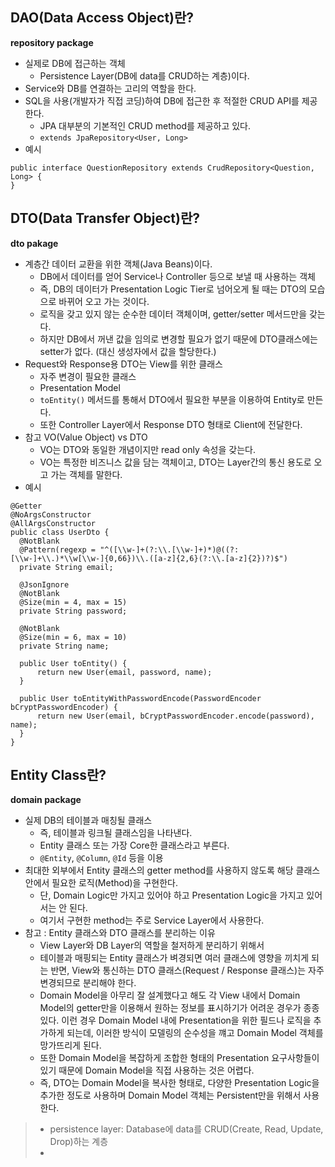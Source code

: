 
## DAO(Data Access Object)란?

**repository package**

- 실제로 DB에 접근하는 객체
	- Persistence Layer(DB에 data를 CRUD하는 계층)이다.
- Service와 DB를 연결하는 고리의 역할을 한다.
- SQL을 사용(개발자가 직접 코딩)하여 DB에 접근한 후 적절한 CRUD API를 제공한다.
	- JPA 대부분의 기본적인 CRUD method를 제공하고 있다.
	- `extends JpaRepository<User, Long>`
- 예시
```
public interface QuestionRepository extends CrudRepository<Question, Long> {
}
```

## DTO(Data Transfer Object)란?

**dto pakage**

- 계층간 데이터 교환을 위한 객체(Java Beans)이다.
	- DB에서 데이터를 얻어 Service나 Controller 등으로 보낼 때 사용하는 객체
	- 즉, DB의 데이터가 Presentation Logic Tier로 넘어오게 될 때는 DTO의 모습으로 바뀌어 오고 가는 것이다.
	- 로직을 갖고 있지 않는 순수한 데이터 객체이며, getter/setter 메서드만을 갖는다.
	- 하지만 DB에서 꺼낸 값을 임의로 변경할 필요가 없기 때문에 DTO클래스에는 setter가 없다. (대신 생성자에서 값을 할당한다.)
- Request와 Response용 DTO는 View를 위한 클래스
	- 자주 변경이 필요한 클래스
	- Presentation Model
	- `toEntity()` 메서드를 통해서 DTO에서 필요한 부분을 이용하여 Entity로 만든다.
	- 또한 Controller Layer에서 Response DTO 형태로 Client에 전달한다.
- 참고 VO(Value Object) vs DTO
	- VO는 DTO와 동일한 개념이지만 read only 속성을 갖는다.
	- VO는 특정한 비즈니스 값을 담는 객체이고, DTO는 Layer간의 통신 용도로 오고 가는 객체를 말한다.
- 예시
```
@Getter
@NoArgsConstructor
@AllArgsConstructor
public class UserDto {
  @NotBlank
  @Pattern(regexp = "^([\\w-]+(?:\\.[\\w-]+)*)@((?:[\\w-]+\\.)*\\w[\\w-]{0,66})\\.([a-z]{2,6}(?:\\.[a-z]{2})?)$")
  private String email;

  @JsonIgnore
  @NotBlank
  @Size(min = 4, max = 15)
  private String password;

  @NotBlank
  @Size(min = 6, max = 10)
  private String name;

  public User toEntity() {
      return new User(email, password, name);
  }

  public User toEntityWithPasswordEncode(PasswordEncoder bCryptPasswordEncoder) {
      return new User(email, bCryptPasswordEncoder.encode(password), name);
  }
}
```


## Entity Class란?

**domain package**

- 실제 DB의 테이블과 매칭될 클래스
	- 즉, 테이블과 링크될 클래스임을 나타낸다.
	- Entity 클래스 또는 가장 Core한 클래스라고 부른다.
	- `@Entity`, `@Column`, `@Id` 등을 이용
- 최대한 외부에서 Entity 클래스의 getter method를 사용하지 않도록 해당 클래스 안에서 필요한 로직(Method)을 구현한다.
	- 단, Domain Logic만 가지고 있어야 하고 Presentation Logic을 가지고 있어서는 안 된다.
	- 여기서 구현한 method는 주로 Service Layer에서 사용한다.
- 참고 : Entity 클래스와 DTO 클래스를 분리하는 이유
	- View Layer와 DB Layer의 역할을 철저하게 분리하기 위해서
	- 테이블과 매핑되는 Entity 클래스가 벼경되면 여러 클래스에 영향을 끼치게 되는 반면, View와 통신하는 DTO 클래스(Request / Response 클래스)는 자주 변경되므로 분리해야 한다.
	- Domain Model을 아무리 잘 설계했다고 해도 각 View 내에서 Domain Model의 getter만을 이용해서 원하는 정보를 표시하기가 어려운 경우가 종종 있다. 이런 경우 Domain Model 내에 Presentation을 위한 필드나 로직을 추가하게 되는데, 이러한 방식이 모델링의 순수성을 꺠고 Domain Model 객체를 망가뜨리게 된다. 
	- 또한 Domain Model을 복잡하게 조합한 형태의 Presentation 요구사항들이 있기 때문에 Domain Model을 직접 사용하는 것은 어렵다. 
	- 즉, DTO는 Domain Model을 복사한 형태로, 다양한 Presentation Logic을 추가한 정도로 사용하며 Domain Model 객체는 Persistent만을 위해서 사용한다.

> - persistence layer: Database에 data를 CRUD(Create, Read, Update, Drop)하는 계층
> - 